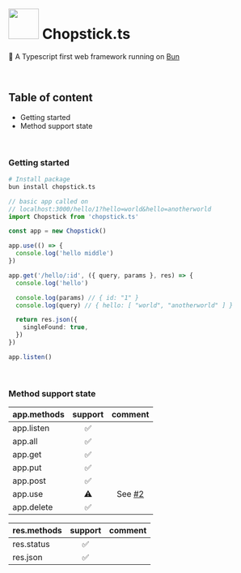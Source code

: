 # <img src="https://github.com/sp90/chopstick.ts/blob/e71c2d3830cef14b0b1617328f07826bded1d892/misc/chopstick.svg" width="60px"></img> Chopstick.ts

🥢 A Typescript first web framework running on [Bun](https://bun.sh)

<br />

## Table of content

- Getting started
- Method support state

<br />

### Getting started

```sh
# Install package
bun install chopstick.ts
```

```ts
// basic app called on
// localhost:3000/hello/1?hello=world&hello=anotherworld
import Chopstick from 'chopstick.ts'

const app = new Chopstick()

app.use(() => {
  console.log('hello middle')
})

app.get('/hello/:id', ({ query, params }, res) => {
  console.log('hello')

  console.log(params) // { id: "1" }
  console.log(query) // { hello: [ "world", "anotherworld" ] }

  return res.json({
    singleFound: true,
  })
})

app.listen()
```

<br />

### Method support state

| app.methods | support | comment |
| ----------- | :-----: | :-----: |
| app.listen  |   ✅    | |
| app.all     |   ✅    | |
| app.get     |   ✅    | |
| app.put     |   ✅    | |
| app.post    |   ✅    | |
| app.use     |   ⚠    | See [#2][i2] |
| app.delete  |   ✅    | |

| res.methods | support | comment |
| ----------- | :-----: | :-----: |
| res.status  |   ✅    | |
| res.json    |   ✅    | |

[i2]: https://github.com/sp90/chopstick.ts/issues/2
